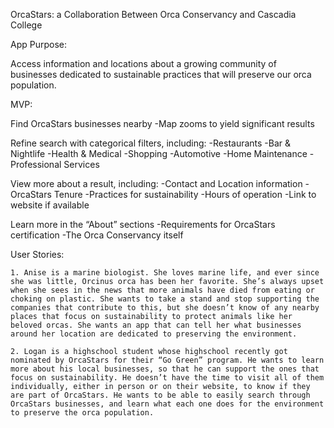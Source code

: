 OrcaStars: a Collaboration Between Orca Conservancy and Cascadia College

App Purpose:

Access information and locations about a growing community of businesses dedicated to sustainable practices that will preserve our orca population.

MVP:

Find OrcaStars businesses nearby
	-Map zooms to yield significant results

Refine search with categorical filters, including:
	-Restaurants
	-Bar & Nightlife
	-Health & Medical
	-Shopping
	-Automotive
	-Home Maintenance
	-Professional Services

View more about a result, including:
	-Contact and Location information
	-OrcaStars Tenure
	-Practices for sustainability
	-Hours of operation
	-Link to website if available

Learn more in the “About” sections
	-Requirements for OrcaStars certification
	-The Orca Conservancy itself

User Stories:

	1. Anise is a marine biologist. She loves marine life, and ever since she was little, Orcinus orca has been her favorite. She’s always upset when she sees in the news that more animals have died from eating or choking on plastic. She wants to take a stand and stop supporting the companies that contribute to this, but she doesn’t know of any nearby places that focus on sustainability to protect animals like her beloved orcas. She wants an app that can tell her what businesses around her location are dedicated to preserving the environment.

	2. Logan is a highschool student whose highschool recently got nominated by OrcaStars for their “Go Green” program. He wants to learn more about his local businesses, so that he can support the ones that focus on sustainability. He doesn’t have the time to visit all of them individually, either in person or on their website, to know if they are part of OrcaStars. He wants to be able to easily search through OrcaStars businesses, and learn what each one does for the environment to preserve the orca population.




